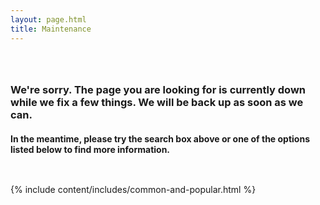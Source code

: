 ```yaml
---
layout: page.html
title: Maintenance
---
```


<!-- Maintenance Page Start -->

<div class="main home" role="main">
  <div class="section main-menu">
    <div class="row">
      <div class="small-12 columns">
        <div style="padding: 2em 0;">
        <h3>We're sorry. The page you are looking for is currently down while we fix a few things. We will be back up as soon as we can.</h3>
        <h4>In the meantime, please try the search box above or one of the options listed below to find more information.</h4>
        </div>
      </div>
    </div>
  </div>
   {% include content/includes/common-and-popular.html %}
</div>

<!-- Maintenance Page End -->





 


